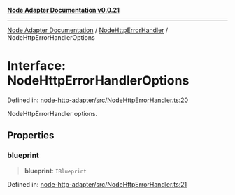 [**Node Adapter Documentation v0.0.21**](../../README.md)

***

[Node Adapter Documentation](../../modules.md) / [NodeHttpErrorHandler](../README.md) / NodeHttpErrorHandlerOptions

# Interface: NodeHttpErrorHandlerOptions

Defined in: [node-http-adapter/src/NodeHttpErrorHandler.ts:20](https://github.com/stonemjs/node-http-adapter/blob/88c1ec7a02e567d3a955b5e02ef59e5d8858f965/src/NodeHttpErrorHandler.ts#L20)

NodeHttpErrorHandler options.

## Properties

### blueprint

> **blueprint**: `IBlueprint`

Defined in: [node-http-adapter/src/NodeHttpErrorHandler.ts:21](https://github.com/stonemjs/node-http-adapter/blob/88c1ec7a02e567d3a955b5e02ef59e5d8858f965/src/NodeHttpErrorHandler.ts#L21)
